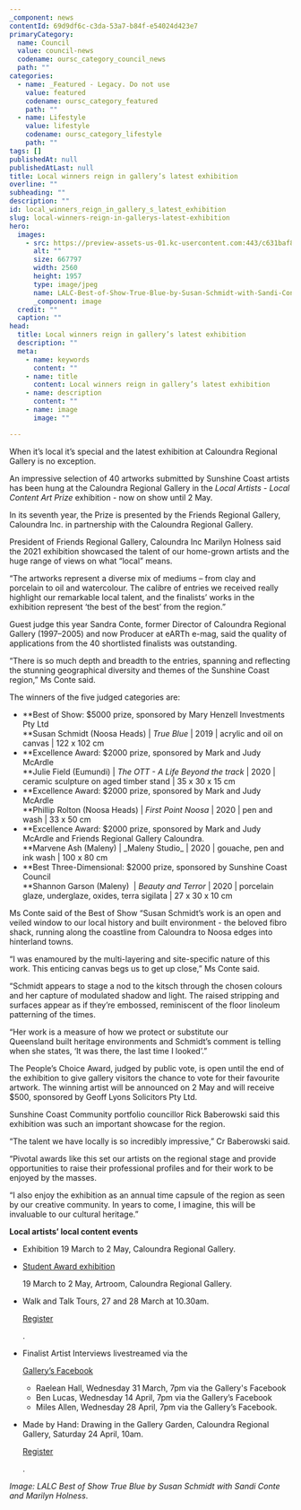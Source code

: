 ```yaml
---
_component: news
contentId: 69d9df6c-c3da-53a7-b84f-e54024d423e7
primaryCategory:
  name: Council
  value: council-news
  codename: oursc_category_council_news
  path: ""
categories:
  - name: _Featured - Legacy. Do not use
    value: featured
    codename: oursc_category_featured
    path: ""
  - name: Lifestyle
    value: lifestyle
    codename: oursc_category_lifestyle
    path: ""
tags: []
publishedAt: null
publishedAtLast: null
title: Local winners reign in gallery’s latest exhibition
overline: ""
subheading: ""
description: ""
id: local_winners_reign_in_gallery_s_latest_exhibition
slug: local-winners-reign-in-gallerys-latest-exhibition
hero:
  images:
    - src: https://preview-assets-us-01.kc-usercontent.com:443/c631baf8-1b46-001f-580c-d0001b68b4a8/77697e02-1c8b-4ffc-b326-2a055e5c2ed0/LALC-Best-of-Show-True-Blue-by-Susan-Schmidt-with-Sandi-Conte-and-Marilyn-Holness-scaled.jpg
      alt: ""
      size: 667797
      width: 2560
      height: 1957
      type: image/jpeg
      name: LALC-Best-of-Show-True-Blue-by-Susan-Schmidt-with-Sandi-Conte-and-Marilyn-Holness-scaled.jpg
      _component: image
  credit: ""
  caption: ""
head:
  title: Local winners reign in gallery’s latest exhibition
  description: ""
  meta:
    - name: keywords
      content: ""
    - name: title
      content: Local winners reign in gallery’s latest exhibition
    - name: description
      content: ""
    - name: image
      image: ""

---
```

When it’s local it’s special and the latest exhibition at Caloundra Regional Gallery is no exception.

An impressive selection of 40 artworks submitted by Sunshine Coast artists has been hung at the Caloundra Regional Gallery in the *Local Artists - Local Content Art Prize* exhibition - now on show until 2 May.

In its seventh year, the Prize is presented by the Friends Regional Gallery, Caloundra Inc. in partnership with the Caloundra Regional Gallery.

President of Friends Regional Gallery, Caloundra Inc Marilyn Holness said the 2021 exhibition showcased the talent of our home-grown artists and the huge range of views on what “local” means.

“The artworks represent a diverse mix of mediums – from clay and porcelain to oil and watercolour. The calibre of entries we received really highlight our remarkable local talent, and the finalists’ works in the exhibition represent ‘the best of the best’ from the region.”

Guest judge this year Sandra Conte, former Director of Caloundra Regional Gallery (1997–2005) and now Producer at eARTh e-mag, said the quality of applications from the 40 shortlisted finalists was outstanding.

“There is so much depth and breadth to the entries, spanning and reflecting the stunning geographical diversity and themes of the Sunshine Coast region,” Ms Conte said.

The winners of the five judged categories are:

*   \*\*Best of Show: $5000 prize, sponsored by Mary Henzell Investments Pty Ltd\
    \*\*Susan Schmidt (Noosa Heads) | *True Blue* | 2019 | acrylic and oil on canvas | 122 x 102 cm
*   \*\*Excellence Award: $2000 prize, sponsored by Mark and Judy McArdle\
    \*\*Julie Field (Eumundi) | *The OTT - A Life Beyond the track* | 2020 | ceramic sculpture on aged timber stand | 35 x 30 x 15 cm
*   \*\*Excellence Award: $2000 prize, sponsored by Mark and Judy McArdle\
    \*\*Phillip Rolton (Noosa Heads) | *First Point Noosa* | 2020 | pen and wash | 33 x 50 cm
*   \*\*Excellence Award: $2000 prize, sponsored by Mark and Judy McArdle and Friends Regional Gallery Caloundra.\
    \*\*Marvene Ash (Maleny) | \_Maleny Studio\_ | 2020 | gouache, pen and ink wash | 100 x 80 cm
*   \*\*Best Three-Dimensional: $2000 prize, sponsored by Sunshine Coast Council\
    \*\*Shannon Garson (Maleny)  | *Beauty and Terror* | 2020 | porcelain glaze, underglaze, oxides, terra sigilata | 27 x 30 x 10 cm

Ms Conte said of the Best of Show “Susan Schmidt’s work is an open and veiled window to our local history and built environment - the beloved fibro shack, running along the coastline from Caloundra to Noosa edges into hinterland towns. 

“I was enamoured by the multi-layering and site-specific nature of this work. This enticing canvas begs us to get up close,” Ms Conte said.

“Schmidt appears to stage a nod to the kitsch through the chosen colours and her capture of modulated shadow and light. The raised stripping and surfaces appear as if they’re embossed, reminiscent of the floor linoleum patterning of the times.

“Her work is a measure of how we protect or substitute our Queensland built heritage environments and Schmidt’s comment is telling when she states, ‘It was there, the last time I looked’.”

The People’s Choice Award, judged by public vote, is open until the end of the exhibition to give gallery visitors the chance to vote for their favourite artwork. The winning artist will be announced on 2 May and will receive $500, sponsored by Geoff Lyons Solicitors Pty Ltd.

Sunshine Coast Community portfolio councillor Rick Baberowski said this exhibition was such an important showcase for the region.

“The talent we have locally is so incredibly impressive,” Cr Baberowski said.

“Pivotal awards like this set our artists on the regional stage and provide opportunities to raise their professional profiles and for their work to be enjoyed by the masses.

“I also enjoy the exhibition as an annual time capsule of the region as seen by our creative community. In years to come, I imagine, this will be invaluable to our cultural heritage.”

**Local artists’ local content events**

*   Exhibition 19 March to 2 May, Caloundra Regional Gallery.

*   [Student Award exhibition](https://gallery.sunshinecoast.qld.gov.au/Exhibitions/LALC-2021-Student-Exhibition)


    19 March to 2 May, Artroom, Caloundra Regional Gallery.

*   Walk and Talk Tours, 27 and 28 March at 10.30am.

    [Register](https://gallery.sunshinecoast.qld.gov.au/Adult-Programs/Exhibition-Walk-and-Talk)


    . 

*   Finalist Artist Interviews livestreamed via the

    [Gallery’s Facebook](https://www.facebook.com/caloundraregionalgallery/)


    *   Raelean Hall, Wednesday 31 March, 7pm via the Gallery's Facebook
    *   Ben Lucas, Wednesday 14 April, 7pm via the Gallery’s Facebook
    *   Miles Allen, Wednesday 28 April, 7pm via the Gallery’s Facebook.

*   Made by Hand: Drawing in the Gallery Garden, Caloundra Regional Gallery, Saturday 24 April, 10am.

    [Register](https://gallery.sunshinecoast.qld.gov.au/Adult-Programs/Drawing-Gallery-Garden)


    .

*Image: LALC Best of Show True Blue by Susan Schmidt with Sandi Conte and Marilyn Holness*.
